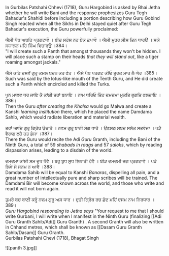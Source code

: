 In Gurbilas Patshahi Chhevi (1718), Guru Hargobind is asked by Bhai Jetha whether he will write Bani and the response prophesizes Guru Tegh Bahadur's Shahidi before including a portion describing how Guru Gobind Singh reacted when all the Sikhs in Delhi stayed quiet after Guru Tegh Bahadur's execution, the Guru powerfully proclaimed:⁣  
⁣  
ਐਸੀ ਪੰਥ ਅਬਹਿ ਪ੍ਰਗਟਾਵੌ । ਬੀਚ ਸਹੰਸ ਨਹ ਏਕ ਛਪਾਵੌ । ਐਸੀ ਮੁਹਰ ਸੀਸ ਤਿਨ ਧਾਰਉਂ । ਸਯੋ ਸਯਾਲਨ ਮਹਿ ਸਿੰਘ ਵਿਚਾਰਉਂ ।384।⁣  
"I will create such a Panth that amongst thousands they won't be hidden. I will place such a stamp on their heads *that they will stand out*, like a tiger roaming amongst jackals."⁣  
⁣  
ਐਸੇ ਕਹਿ ਦਸਵੇਂ ਗੁਰੁ ਕਮਲ ਬਦਨ ਕਰ ਫੇਰ । ਐਸੇ ਪੰਥ ਪਰਗਟ ਕੀਓ ਤੁਰਕ ਮਾਰ ਲੈ ਘੇਰ ।385।⁣  
Such was said by the lotus-like mouth of the Tenth Guru, and He did create such a Panth which encircled and killed the Turks.⁣  
⁣  
ਪੁਨ ਮਾਲਵ ਧਰ ਜਾਇ ਕੈ ਕਾਂਸ਼ੀ ਤਹਾਂ ਬਨਾਇ । ਨਾਮ ਧਰਿਓ ਤਿੰਹ ਦਮਦਮਾ ਮੁਕਤਿ ਭੁਗਤਿ ਫਲਦਾਇ ।386।⁣  
Then the Guru *after creating the Khalsa* would go Malwa and create a Kanshi *learning institution* there, which he placed the name Damdama Sahib, which would radiate liberation and material wealth.⁣  
⁣  
ਤਹਾਂ ਆਦਿ ਗੁਰੁ ਗ੍ਰਿੰਥ ਉਚਾਰੋ । ਨਵਮ ਗੁਰੂ ਬਾਨੀ ਸੰਗ ਧਾਰੋ । ਉਣਸਠ ਸਬਦ ਸਲੋਕ ਸਤਵੰਜਾ । ਪੜੈ ਵੈਰਾਗ ਲਹੈ ਹਤ ਡੰਜਾ ।387।⁣  
There the Guru would recite the Adi *Guru* Granth, including the Bani of the Ninth Guru, a total of 59 *shabads in raags* and 57 *saloks*, which by reading dispassion arises, leading to a disdain of the world. ⁣  
⁣  
ਦਮਦਮਾ ਕਾਂਸ਼ੀ ਸਮ ਦੁਖ ਖੋਵੈ । ਬਹੁ ਬੁਧ ਸੁਧ ਲਿਖਾਰੀ ਹੋਵੈ । ਬੀੜ ਦਮਦਮੀ ਜਗ ਪ੍ਰਗਟਾਵੌ । ਪੜੇ ਲਿਖੇ ਸੋ ਜਨਮ ਨ ਆਵੈ ।388।⁣  
Damdama Sahib will be equal to Kanshi *Banaras*, dispelling all pain, and a great number of intellectually pure and sharp scribes will be trained. The Damdami Bir will become known across the world, and those who write and read it will not born again. ⁣  
⁣  
ਤੁਮਰੇ ਬਚ ਬਾਣੀ ਕਰੂੰ ਨਵਮ ਗੁਰੂ ਅਸ ਧਾਰ । ਦੁਤੀ ਗ੍ਰਿੰਥ ਰਚ ਛੰਦ ਮਹਿਂ ਦਸਮ ਨਾਮ ਨਿਰਧਾਰ ।389।⁣  
*Guru Hargobind responding to Jetha says* "Your request to me that I should write Gurbani, I will write when I manifest in the Ninth Guru (finalizing [[Adi Guru Granth Sahib/Adi]] Guru Granth) . A second Granth will also be written in Chhand metres, which shall be known as [[Dasam Guru Granth Sahib/Dasam]] Guru Granth.
⁣  
Gurbilas Patshahi Chevi (1718), Bhagat Singh

![[panth 3.jpg]]